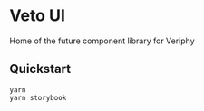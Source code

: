 # Veto UI

Home of the future component library for Veriphy

## Quickstart

```
yarn
yarn storybook
```
